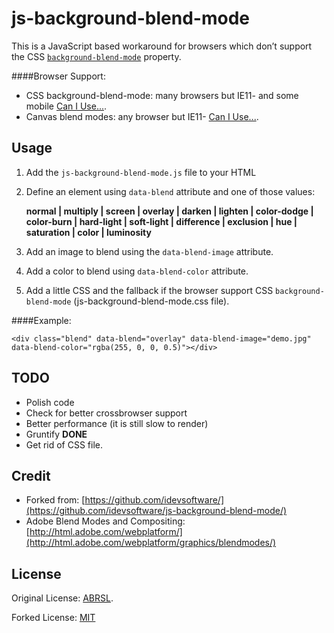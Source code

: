 # js-background-blend-mode

This is a JavaScript based workaround for browsers which don’t support the CSS [`background-blend-mode`](http://css-tricks.com/basics-css-blend-modes/) property. 

####Browser Support: 

- CSS background-blend-mode: many browsers but IE11- and some mobile [Can I Use...](http://caniuse.com/#feat=css-backgroundblendmode).
- Canvas blend modes: any browser but IE11- [Can I Use...](http://caniuse.com/#feat=canvas-blending).

## Usage

1. Add the `js-background-blend-mode.js` file to your HTML
2. Define an element using `data-blend` attribute and one of those values:

	**normal | multiply | screen | overlay | darken | lighten | color-dodge | color-burn | hard-light | soft-light | difference | exclusion | hue | saturation | color | luminosity**

3. Add an image to blend using the `data-blend-image` attribute.
4. Add a color to blend using `data-blend-color` attribute.
5. Add a little CSS and the fallback if the browser support CSS `background-blend-mode` (js-background-blend-mode.css file).

####Example:

	<div class="blend" data-blend="overlay" data-blend-image="demo.jpg" data-blend-color="rgba(255, 0, 0, 0.5)"></div>


## TODO

- Polish code
- Check for better crossbrowser support
- Better performance (it is still slow to render)
- Gruntify **DONE**
- Get rid of CSS file.

## Credit

- Forked from: [https://github.com/idevsoftware/](https://github.com/idevsoftware/js-background-blend-mode/)
- Adobe Blend Modes and Compositing: [http://html.adobe.com/webplatform/](http://html.adobe.com/webplatform/graphics/blendmodes/)

## License


Original License: [ABRSL](https://github.com/idevsoftware/js-background-blend-mode/blob/master/LICENSE.md).

Forked License: [MIT](https://github.com/juanbrujo/js-background-blend-mode/blob/master/LICENSE)
